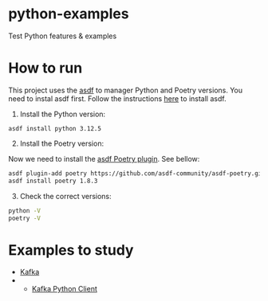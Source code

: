 # python-examples
Test Python features &amp; examples

# How to run

This project uses the [asdf](https://asdf-vm.com/) to manager Python and Poetry versions. You need to instal asdf first. Follow the instructions [here](https://asdf-vm.com/guide/getting-started.html#_1-install-dependencies) to install asdf.

1. Install the Python version:

```
asdf install python 3.12.5
```

2. Install the Poetry version:

Now we need to install the [asdf Poetry plugin](https://github.com/asdf-community/asdf-poetry). See bellow:

```bash
asdf plugin-add poetry https://github.com/asdf-community/asdf-poetry.git
asdf install poetry 1.8.3
```

3. Check the correct versions:

```bash
python -V
poetry -V
```

# Examples to study

- [Kafka](/kafka/README.md)
- - [Kafka Python Client](/kafka/client-kafka-python/README.md)